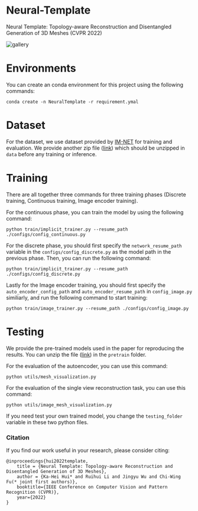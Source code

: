 # Neural-Template
Neural Template: Topology-aware Reconstruction and Disentangled Generation of 3D Meshes (CVPR 2022)

![gallery](figures/gallery.png)

# Environments
You can create an conda environment for this project using the following commands:
```angular2html
conda create -n NeuralTemplate -r requirement.ymal
```

# Dataset
For the dataset, we use dataset provided by [IM-NET](https://github.com/czq142857/IM-NET-pytorch) for training and evaluation. We provide another zip file ([link](https://drive.google.com/file/d/1--C2xUp0yao_nHDNvEpL3a1ZpTVC139J/view?usp=sharing)) which should be unzipped in ```data``` before any training or inference.

# Training
There are all together three commands for three training phases (Discrete training, Continuous training, Image encoder training).

For the continuous phase, you can train the model by using the following command:
```angular2html
python train/implicit_trainer.py --resume_path ./configs/config_continuous.py
```

For the discrete phase, you should first specify the ```network_resume_path``` variable in the ```configs/config_discrete.py``` as the model path in the previous phase. Then, you can run the following command:
```angular2html
python train/implicit_trainer.py --resume_path ./configs/config_discrete.py
```

Lastly for the Image encoder training, you should first specify the ```auto_encoder_config_path```  and ```auto_encoder_resume_path``` in ```config_image.py``` similiarly, and run the following command to start training:
```angular2html
python train/image_trainer.py --resume_path ./configs/config_image.py
```

# Testing
We provide the pre-trained models used in the paper for reproducing the results. You can unzip the file ([link](https://drive.google.com/file/d/177bC-AresW8tMq54_q84K6Eav_hGxUZE/view?usp=sharing)) in the ```pretrain``` folder.

For the evaluation of the autoencoder, you can use this command:
```angular2html
python utils/mesh_visualization.py
```

For the evaluation of the single view reconstruction task, you can use this command:
```angular2html
python utils/image_mesh_visualization.py
```

If you need test your own trained model, you change the ```testing_folder``` variable in these two python files.


### Citation
If you find our work useful in your research, please consider citing:
```
@inproceedings{hui2022template,
    title = {Neural Template: Topology-aware Reconstruction and Disentangled Generation of 3D Meshes},
    author = {Ka-Hei Hui* and Ruihui Li and Jingyu Wu and Chi-Wing Fu(* joint first authors)},
    booktitle={IEEE Conference on Computer Vision and Pattern Recognition (CVPR)},
    year={2022}
}
```


